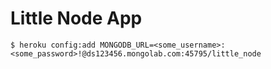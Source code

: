 # Little Node App

```
$ heroku config:add MONGODB_URL=<some_username>:<some_password>!@ds123456.mongolab.com:45795/little_node
```
